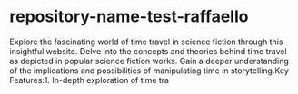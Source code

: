 # repository-name-test-raffaello
Explore the fascinating world of time travel in science fiction through this insightful website. Delve into the concepts and theories behind time travel as depicted in popular science fiction works. Gain a deeper understanding of the implications and possibilities of manipulating time in storytelling.Key Features:1. In-depth exploration of time tra
